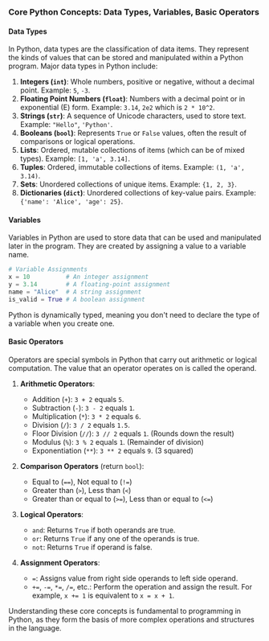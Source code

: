 ### Core Python Concepts: Data Types, Variables, Basic Operators

#### Data Types

In Python, data types are the classification of data items. They represent the kinds of values that can be stored and manipulated within a Python program. Major data types in Python include:

1. **Integers (`int`)**: Whole numbers, positive or negative, without a decimal point. Example: `5`, `-3`.
2. **Floating Point Numbers (`float`)**: Numbers with a decimal point or in exponential (E) form. Example: `3.14`, `2e2` which is `2 * 10^2`.
3. **Strings (`str`)**: A sequence of Unicode characters, used to store text. Example: `"Hello"`, `'Python'`.
4. **Booleans (`bool`)**: Represents `True` or `False` values, often the result of comparisons or logical operations.
5. **Lists**: Ordered, mutable collections of items (which can be of mixed types). Example: `[1, 'a', 3.14]`.
6. **Tuples**: Ordered, immutable collections of items. Example: `(1, 'a', 3.14)`.
7. **Sets**: Unordered collections of unique items. Example: `{1, 2, 3}`.
8. **Dictionaries (`dict`)**: Unordered collections of key-value pairs. Example: `{'name': 'Alice', 'age': 25}`.

#### Variables

Variables in Python are used to store data that can be used and manipulated later in the program. They are created by assigning a value to a variable name.

```python
# Variable Assignments
x = 10          # An integer assignment
y = 3.14        # A floating-point assignment
name = "Alice"  # A string assignment
is_valid = True # A boolean assignment
```

Python is dynamically typed, meaning you don't need to declare the type of a variable when you create one.

#### Basic Operators

Operators are special symbols in Python that carry out arithmetic or logical computation. The value that an operator operates on is called the operand.

1. **Arithmetic Operators**:
   - Addition (`+`): `3 + 2` equals `5`.
   - Subtraction (`-`): `3 - 2` equals `1`.
   - Multiplication (`*`): `3 * 2` equals `6`.
   - Division (`/`): `3 / 2` equals `1.5`.
   - Floor Division (`//`): `3 // 2` equals `1`. (Rounds down the result)
   - Modulus (`%`): `3 % 2` equals `1`. (Remainder of division)
   - Exponentiation (`**`): `3 ** 2` equals `9`. (3 squared)

2. **Comparison Operators** (return `bool`):
   - Equal to (`==`), Not equal to (`!=`)
   - Greater than (`>`), Less than (`<`)
   - Greater than or equal to (`>=`), Less than or equal to (`<=`)

3. **Logical Operators**:
   - `and`: Returns `True` if both operands are true.
   - `or`: Returns `True` if any one of the operands is true.
   - `not`: Returns `True` if operand is false.

4. **Assignment Operators**:
   - `=`: Assigns value from right side operands to left side operand.
   - `+=`, `-=`, `*=`, `/=`, etc.: Perform the operation and assign the result. For example, `x += 1` is equivalent to `x = x + 1`.

Understanding these core concepts is fundamental to programming in Python, as they form the basis of more complex operations and structures in the language.